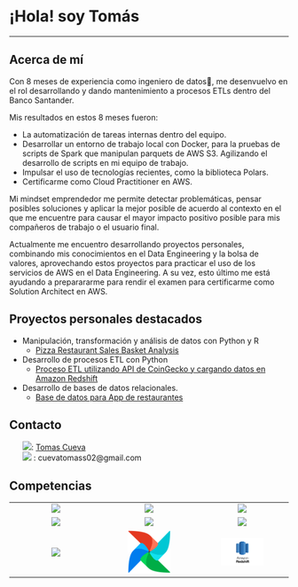 # ¡Hola! soy Tomás
---
## Acerca de mí
Con 8 meses de experiencia como ingeniero de datos🔧, me desenvuelvo en el rol desarrollando y dando mantenimiento a procesos ETLs dentro del Banco Santander. 

Mis resultados en estos 8 meses fueron:
- La automatización de tareas internas dentro del equipo. 
- Desarrollar un entorno de trabajo local con Docker, para la pruebas de scripts de Spark que manipulan parquets de AWS S3. Agilizando el desarrollo de scripts en mi equipo de trabajo.
- Impulsar el uso de tecnologías recientes, como la biblioteca Polars.
- Certificarme como Cloud Practitioner en AWS.

Mi mindset emprendedor me permite detectar problemáticas, pensar posibles soluciones y aplicar la mejor posible de acuerdo al contexto en el que me encuentre para causar el mayor impacto positivo posible para mis compañeros de trabajo o el usuario final.

Actualmente me encuentro desarrollando proyectos personales, combinando mis conocimientos en el Data Engineering y la bolsa de valores, aprovechando estos proyectos para practicar el uso de los servicios de AWS en el Data Engineering. A su vez, esto último me está ayudando a preparararme para rendir el examen para certificarme como Solution Architect en AWS.

## Proyectos personales destacados
* Manipulación, transformación y análisis de datos con Python y R
  *   [Pizza Restaurant Sales Basket Analysis](https://github.com/CuevaTomasArg/Basket_analysis_R)
* Desarrollo de procesos ETL con Python
  * [Proceso ETL utilizando API de CoinGecko y cargando datos en Amazon Redshift](https://github.com/CuevaTomasArg/51940-CuevaTomas)
* Desarrollo de bases de datos relacionales.
  * [Base de datos para App de restaurantes](https://github.com/CuevaTomasArg/43410_TomasCueva)

## Contacto

<ul style="list-style-type: none">
  <li><img src="https://www.vectorlogo.zone/logos/linkedin/linkedin-tile.svg" width="16px">: <a href="https://www.linkedin.com/in/tomasteawita/" width="10%">Tomas Cueva</a>
</li>
  <li><img src="https://www.vectorlogo.zone/logos/gmail/gmail-tile.svg" width="16px"> : cuevatomass02@gmail.com
</li>
</ul>

## Competencias
<table align="center" style="text-align: center;">
  <tbody widht= "10%">
  <tr>
    <td width="5%" align="center" style="vertical-align: middle;"><a href="#" width="10%"><img src="https://www.vectorlogo.zone/logos/python/python-icon.svg" width="50%"></a></td>
    <td width="5%" align="center" style="vertical-align: middle;"><a href="#" width="10%"><img src="https://www.vectorlogo.zone/logos/djangoproject/djangoproject-icon.svg" width="50%"></a></td>
    <td width="5%" align="center" style="vertical-align: middle;"><a href="#" width="10%"><img src="https://www.vectorlogo.zone/logos/apache_spark/apache_spark-ar21.svg" width="50%"></a></td>
  </tr>
  <tr>
    <td width="5%" align="center" style="vertical-align: middle;"><a href="#" width="10%"><img src="https://www.vectorlogo.zone/logos/mysql/mysql-icon.svg" width="50%"></a></td>
    <td width="5%" align="center" style="vertical-align: middle;"><a href="#" width="10%"><img src="https://www.vectorlogo.zone/logos/git-scm/git-scm-icon.svg" width="50%"></a></td>
    <td width="5%" align="center" style="vertical-align: middle;"><a href="#" width="10%"><img src="https://www.vectorlogo.zone/logos/docker/docker-tile.svg" width="50%"></a></td>
  </tr>
   <tr>
    <td width="5%" align="center" style="vertical-align: middle;"><a href="#" width="10%"><img src="https://www.vectorlogo.zone/logos/amazon_aws/amazon_aws-ar21.svg" width="50%"></a></td>
    <td width="5%" align="center" style="vertical-align: middle;"><a href="#" width="10%"><img src="./img/airflow.png" width="50%"></a></td>
    <td width="5%" align="center" style="vertical-align: middle;"><a href="#" width="10%"><img src="./img/amazon_redshift.png" width="50%"></a></td>
  </tr>
  <tbody> 
</table>
